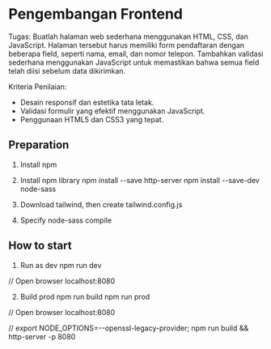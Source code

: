 
# Pengembangan Frontend
Tugas:
Buatlah halaman web sederhana menggunakan HTML, CSS, dan JavaScript. 
Halaman tersebut harus memiliki form pendaftaran dengan beberapa field, seperti nama, email, dan nomor telepon. 
Tambahkan validasi sederhana menggunakan JavaScript untuk
memastikan bahwa semua field telah diisi sebelum data dikirimkan. 

Kriteria Penilaian:
- Desain responsif dan estetika tata letak.
- Validasi formulir yang efektif menggunakan JavaScript.
- Penggunaan HTML5 dan CSS3 yang tepat.

## Preparation
1. Install npm
2. Install npm library 
npm install --save http-server 
npm install --save-dev node-sass

3. Download tailwind, then create tailwind.config.js
4. Specify node-sass compile


## How to start
1. Run as dev 
npm run dev

// Open browser localhost:8080

2. Build prod 
npm run build
npm run prod

// Open browser localhost:8080

// export NODE_OPTIONS=--openssl-legacy-provider; npm run build && http-server -p 8080




